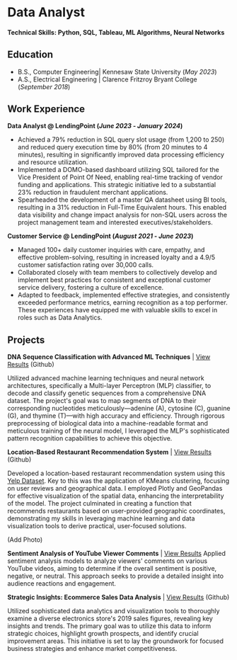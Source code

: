 # Data Analyst

#### Technical Skills: Python, SQL, Tableau, ML Algorithms, Neural Networks

## Education
- B.S., Computer Engineering| Kennesaw State University (_May 2023_)
- A.S., Electrical Engineering | Clarence Fritzroy Bryant College (_September 2018_)

## Work Experience
**Data Analyst @ LendingPoint (_June 2023_ - _January 2024_)**
- Achieved a 79% reduction in SQL query slot usage (from 1,200 to 250) and reduced query execution time by 80% (from 20 minutes to 4 minutes), resulting in significantly improved data processing efficiency and resource utilization.
- Implemented a DOMO-based dashboard utilizing SQL tailored for the Vice President of Point Of Need, enabling real-time tracking of vendor funding and applications. This strategic initiative led to a substantial 23% reduction in fraudulent merchant applications. 
- Spearheaded the development of a master QA datasheet using BI tools, resulting in a 31% reduction in Full-Time Equivalent hours. This enabled data visibility and change impact analysis for non-SQL users across the project management team and interested executives/stakeholders. 

**Customer Service @ LendingPoint (_August 2021_ - _June 2023_)**
- Managed 100+ daily customer inquiries with care, empathy, and effective problem-solving, resulting in increased loyalty and a 4.9/5 customer satisfaction rating over 30,000 calls.
- Collaborated closely with team members to collectively develop and implement best practices for consistent and exceptional customer service delivery, fostering a culture of excellence.
- Adapted to feedback, implemented effective strategies, and consistently exceeded performance metrics, earning recognition as a top performer. These experiences have equipped me with valuable skills to excel in roles such as Data Analytics.

## Projects
**DNA Sequence Classification with Advanced ML Techniques** | [View Results](https://github.com/Drichards124/DNA-Sequence/tree/main) (Github)

Utilized advanced machine learning techniques and neural network architectures, specifically a Multi-layer Perceptron (MLP) classifier, to decode and classify genetic sequences from a comprehensive DNA dataset. The project's goal was to map segments of DNA to their corresponding nucleotides meticulously—adenine (A), cytosine (C), guanine (G), and thymine (T)—with high accuracy and efficiency. Through rigorous preprocessing of biological data into a machine-readable format and meticulous training of the neural model, I leveraged the MLP's sophisticated pattern recognition capabilities to achieve this objective.



**Location-Based Restaurant Recommendation System** | [View Results](https://github.com/Drichards124/location-based-recommendation-system.git) (Github)

Developed a location-based restaurant recommendation system using this [Yelp Dataset](https://www.dropbox.com/s/3x1w789mmuae3ao/yelp_academic_dataset_business.zip). Key to this was the application of KMeans clustering, focusing on user reviews and geographical data. I employed Plotly and GeoPandas for effective visualization of the spatial data, enhancing the interpretability of the model. The project culminated in creating a function that recommends restaurants based on user-provided geographic coordinates, demonstrating my skills in leveraging machine learning and data visualization tools to derive practical, user-focused solutions.

(Add Photo)

**Sentiment Analysis of YouTube Viewer Comments** | [View Results](https://github.com/Drichards124/sentiment-analysis.git)
Applied sentiment analysis models to analyze viewers' comments on various YouTube videos, aiming to determine if the overall sentiment is positive, negative, or neutral. This approach seeks to provide a detailed insight into audience reactions and engagement.



**Strategic Insights: Ecommerce Sales Data Analysis** | [View Results](https://github.com/Drichards124/Sales-Data_Analysis) (Github)

Utilized sophisticated data analytics and visualization tools to thoroughly examine a diverse electronics store's 2019 sales figures, revealing key insights and trends. The primary goal was to utilize this data to inform strategic choices, highlight growth prospects, and identify crucial improvement areas. This initiative is set to lay the groundwork for focused business strategies and enhance market competitiveness.


